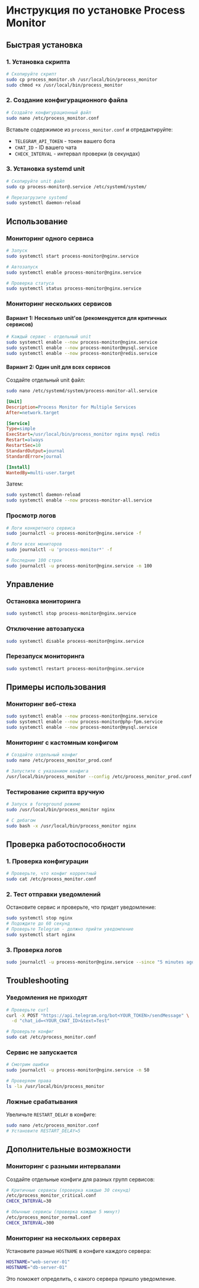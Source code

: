 # Инструкция по установке Process Monitor

## Быстрая установка

### 1. Установка скрипта

```bash
# Скопируйте скрипт
sudo cp process_monitor.sh /usr/local/bin/process_monitor
sudo chmod +x /usr/local/bin/process_monitor
```

### 2. Создание конфигурационного файла

```bash
# Создайте конфигурационный файл
sudo nano /etc/process_monitor.conf
```

Вставьте содержимое из `process_monitor.conf` и отредактируйте:
- `TELEGRAM_API_TOKEN` - токен вашего бота
- `CHAT_ID` - ID вашего чата
- `CHECK_INTERVAL` - интервал проверки (в секундах)

### 3. Установка systemd unit

```bash
# Скопируйте unit файл
sudo cp process-monitor@.service /etc/systemd/system/

# Перезагрузите systemd
sudo systemctl daemon-reload
```

## Использование

### Мониторинг одного сервиса

```bash
# Запуск
sudo systemctl start process-monitor@nginx.service

# Автозапуск
sudo systemctl enable process-monitor@nginx.service

# Проверка статуса
sudo systemctl status process-monitor@nginx.service
```

### Мониторинг нескольких сервисов

#### Вариант 1: Несколько unit'ов (рекомендуется для критичных сервисов)

```bash
# Каждый сервис - отдельный unit
sudo systemctl enable --now process-monitor@nginx.service
sudo systemctl enable --now process-monitor@mysql.service
sudo systemctl enable --now process-monitor@redis.service
```

#### Вариант 2: Один unit для всех сервисов

Создайте отдельный unit файл:

```bash
sudo nano /etc/systemd/system/process-monitor-all.service
```

```ini
[Unit]
Description=Process Monitor for Multiple Services
After=network.target

[Service]
Type=simple
ExecStart=/usr/local/bin/process_monitor nginx mysql redis
Restart=always
RestartSec=10
StandardOutput=journal
StandardError=journal

[Install]
WantedBy=multi-user.target
```

Затем:

```bash
sudo systemctl daemon-reload
sudo systemctl enable --now process-monitor-all.service
```

### Просмотр логов

```bash
# Логи конкретного сервиса
sudo journalctl -u process-monitor@nginx.service -f

# Логи всех мониторов
sudo journalctl -u 'process-monitor*' -f

# Последние 100 строк
sudo journalctl -u process-monitor@nginx.service -n 100
```

## Управление

### Остановка мониторинга

```bash
sudo systemctl stop process-monitor@nginx.service
```

### Отключение автозапуска

```bash
sudo systemctl disable process-monitor@nginx.service
```

### Перезапуск мониторинга

```bash
sudo systemctl restart process-monitor@nginx.service
```

## Примеры использования

### Мониторинг веб-стека

```bash
sudo systemctl enable --now process-monitor@nginx.service
sudo systemctl enable --now process-monitor@php-fpm.service
sudo systemctl enable --now process-monitor@mysql.service
```

### Мониторинг с кастомным конфигом

```bash
# Создайте отдельный конфиг
sudo nano /etc/process_monitor_prod.conf

# Запустите с указанием конфига
/usr/local/bin/process_monitor --config /etc/process_monitor_prod.conf nginx mysql
```

### Тестирование скрипта вручную

```bash
# Запуск в foreground режиме
sudo /usr/local/bin/process_monitor nginx

# С дебагом
sudo bash -x /usr/local/bin/process_monitor nginx
```

## Проверка работоспособности

### 1. Проверка конфигурации

```bash
# Проверьте, что конфиг корректный
sudo cat /etc/process_monitor.conf
```

### 2. Тест отправки уведомлений

Остановите сервис и проверьте, что придет уведомление:

```bash
sudo systemctl stop nginx
# Подождите до 60 секунд
# Проверьте Telegram - должно прийти уведомление
sudo systemctl start nginx
```

### 3. Проверка логов

```bash
sudo journalctl -u process-monitor@nginx.service --since "5 minutes ago"
```

## Troubleshooting

### Уведомления не приходят

```bash
# Проверьте curl
curl -X POST "https://api.telegram.org/bot<YOUR_TOKEN>/sendMessage" \
  -d "chat_id=<YOUR_CHAT_ID>&text=Test"

# Проверьте конфиг
sudo cat /etc/process_monitor.conf
```

### Сервис не запускается

```bash
# Смотрим ошибки
sudo journalctl -u process-monitor@nginx.service -n 50

# Проверяем права
ls -la /usr/local/bin/process_monitor
```

### Ложные срабатывания

Увеличьте `RESTART_DELAY` в конфиге:

```bash
sudo nano /etc/process_monitor.conf
# Установите RESTART_DELAY=5
```

## Дополнительные возможности

### Мониторинг с разными интервалами

Создайте отдельные конфиги для разных групп сервисов:

```bash
# Критичные сервисы (проверка каждые 30 секунд)
/etc/process_monitor_critical.conf
CHECK_INTERVAL=30

# Обычные сервисы (проверка каждые 5 минут)
/etc/process_monitor_normal.conf
CHECK_INTERVAL=300
```

### Мониторинг на нескольких серверах

Установите разные `HOSTNAME` в конфиге каждого сервера:

```bash
HOSTNAME="web-server-01"
HOSTNAME="db-server-01"
```

Это поможет определить, с какого сервера пришло уведомление.
